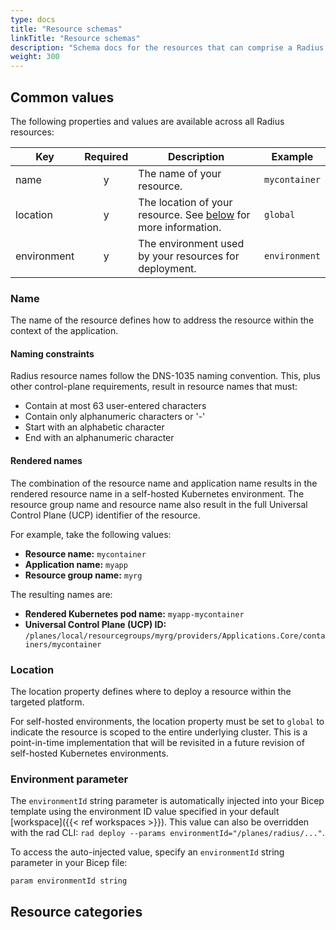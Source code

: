 ```yaml
---
type: docs
title: "Resource schemas"
linkTitle: "Resource schemas"
description: "Schema docs for the resources that can comprise a Radius application"
weight: 300
---
```


## Common values

The following properties and values are available across all Radius resources:

| Key  | Required | Description | Example |
|------|:--------:|-------------|---------|
| name | y | The name of your resource. | `mycontainer`
| location | y | The location of your resource. See [below](#location) for more information. | `global`
| environment | y | The environment used by your resources for deployment. | `environment` |

### Name

The name of the resource defines how to address the resource within the context of the application.

#### Naming constraints

Radius resource names follow the DNS-1035 naming convention. This, plus other control-plane requirements, result in resource names that must:

- Contain at most 63 user-entered characters
- Contain only alphanumeric characters or '-'
- Start with an alphabetic character
- End with an alphanumeric character

#### Rendered names

The combination of the resource name and application name results in the rendered resource name in a self-hosted Kubernetes environment. The resource group name and resource name also result in the full Universal Control Plane (UCP) identifier of the resource.

For example, take the following values:

- **Resource name:** `mycontainer`
- **Application name:** `myapp`
- **Resource group name:** `myrg`

The resulting names are:

- **Rendered Kubernetes pod name:** `myapp-mycontainer`
- **Universal Control Plane (UCP) ID:** `/planes/local/resourcegroups/myrg/providers/Applications.Core/containers/mycontainer`

### Location

The location property defines where to deploy a resource within the targeted platform.

For self-hosted environments, the location property must be set to `global` to indicate the resource is scoped to the entire underlying cluster. This is a point-in-time implementation that will be revisited in a future revision of self-hosted Kubernetes environments.

### Environment parameter

The `environmentId` string parameter is automatically injected into your Bicep template using the environment ID value specified in your default [workspace]({{< ref workspaces >}}). This value can also be overridden with the rad CLI: `rad deploy --params environmentId="/planes/radius/..."`.

To access the auto-injected value, specify an `environmentId` string parameter in your Bicep file:

```bicep
param environmentId string
```

## Resource categories
